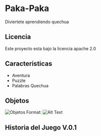 # Paka-Paka
Diviertete aprendiendo quechua

## Licencia
Este proyecto esta bajo la licencia apache 2.0

## Caracteristicas
* Aventura
* Puzzle
* Palabras Quechua

## Objetos
![Objetos](/Documents/images/objetos1.jpg)
Format: ![Alt Text](url)

## Historia del Juego V.0.1
